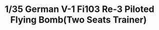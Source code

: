 ---
layout: product
title: "1/35 German V-1 Fi103 Re-3 Piloted Flying Bomb(Two Seats Trainer) "
price: "TBA" 
desc: "Maketa"
img_path: "/assets/img/BRNC35060.webp"
brand: "Bronco"
available: false
special_offer: false
new: false
soon: false
cat: "010000"
subcat: "015800"
subsubcat: "0N/A"
sifra: "BRNC35060"
popular: false
---